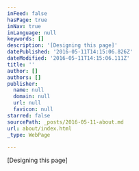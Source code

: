 ```yaml
---
inFeed: false
hasPage: true
inNav: true
inLanguage: null
keywords: []
description: '[Designing this page]'
datePublished: '2016-05-11T14:15:06.826Z'
dateModified: '2016-05-11T14:15:06.111Z'
title: ''
author: []
authors: []
publisher:
  name: null
  domain: null
  url: null
  favicon: null
starred: false
sourcePath: _posts/2016-05-11-about.md
url: about/index.html
_type: WebPage

---
```

\[Designing this page\]